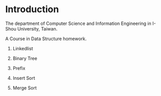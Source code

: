# Introduction

The department of Computer Science and Information Engineering in I-Shou University, Taiwan.

A Course in Data Structure homework.

1. Linkedlist

2. Binary Tree

3. Prefix

4. Insert Sort

5. Merge Sort

